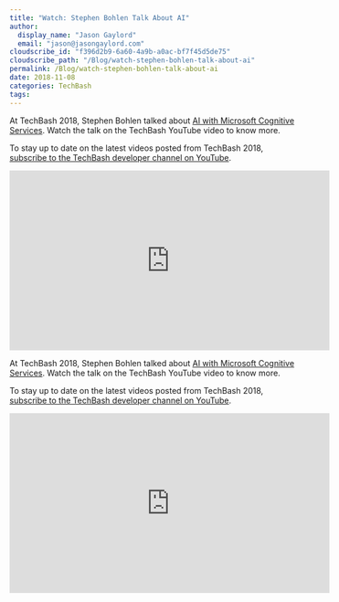 ```yaml
---
title: "Watch: Stephen Bohlen Talk About AI"
author: 
  display_name: "Jason Gaylord"
  email: "jason@jasongaylord.com"
cloudscribe_id: "f396d2b9-6a60-4a9b-a0ac-bf7f45d5de75"
cloudscribe_path: "/Blog/watch-stephen-bohlen-talk-about-ai"
permalink: /Blog/watch-stephen-bohlen-talk-about-ai
date: 2018-11-08
categories: TechBash
tags: 
---
```


At TechBash 2018, Stephen Bohlen talked about [AI with Microsoft Cognitive Services](https://jasong.us/2zxhs6J). Watch the talk on the TechBash YouTube video to know more.

To stay up to date on the latest videos posted from TechBash 2018, [subscribe to the TechBash developer channel on YouTube](https://jasong.us/tbyt).


 <iframe width="560" height="315" src="https://www.youtube.com/embed/G4XVT3LRxTg" frameborder="0" allowfullscreen="" allow="accelerometer; autoplay; encrypted-media; gyroscope; picture-in-picture"></iframe><p></p>At TechBash 2018, Stephen Bohlen talked about <a href="https://jasong.us/2zxhs6J" target="_blank">AI with Microsoft Cognitive Services</a>. Watch the talk on the TechBash YouTube video to know more.<p></p>To stay up to date on the latest videos posted from TechBash 2018, <a href="https://jasong.us/tbyt">subscribe to the TechBash developer channel on YouTube</a>.
<p>
<iframe width="560" height="315" src="https://www.youtube.com/embed/G4XVT3LRxTg" frameborder="0" allowfullscreen="" allow="accelerometer; autoplay; encrypted-media; gyroscope; picture-in-picture"></iframe></p>